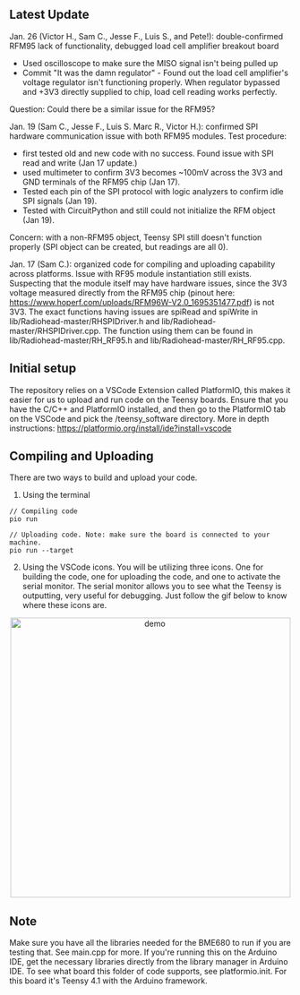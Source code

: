 ## Latest Update
Jan. 26 (Victor H., Sam C., Jesse F., Luis S., and Pete!): double-confirmed RFM95 lack of functionality, debugged load cell amplifier breakout board
- Used oscilloscope to make sure the MISO signal isn't being pulled up
- Commit "It was the damn regulator" - Found out the load cell amplifier's voltage regulator isn't functioning properly. When regulator bypassed and +3V3 directly supplied to chip, load cell reading works perfectly.

Question: Could there be a similar issue for the RFM95?

Jan. 19 (Sam C., Jesse F., Luis S. Marc R., Victor H.): confirmed SPI hardware communication issue with both RFM95 modules. Test procedure:
- first tested old and new code with no success. Found issue with SPI read and write (Jan 17 update.)
- used multimeter to confirm 3V3 becomes ~100mV across the 3V3 and GND terminals of the RFM95 chip (Jan 17).
- Tested each pin of the SPI protocol with logic analyzers to confirm idle SPI signals (Jan 19).
- Tested with CircuitPython and still could not initialize the RFM object (Jan 19).

Concern: with a non-RFM95 object, Teensy SPI still doesn't function properly (SPI object can be created, but readings are all 0).

Jan. 17 (Sam C.): organized code for compiling and uploading capability across platforms. Issue with RF95 module instantiation still exists. Suspecting that the module itself may have hardware issues, since the 3V3 voltage measured directly from the RFM95 chip (pinout here: https://www.hoperf.com/uploads/RFM96W-V2.0_1695351477.pdf) is not 3V3.
The exact functions having issues are spiRead and spiWrite in lib/Radiohead-master/RHSPIDriver.h and lib/Radiohead-master/RHSPIDriver.cpp. The function using them can be found in lib/Radiohead-master/RH_RF95.h and lib/Radiohead-master/RH_RF95.cpp.

## Initial setup 
The repository relies on a VSCode Extension called PlatformIO, this makes it easier for us to upload and run code on the Teensy boards.
Ensure that you have the C/C++ and PlatformIO installed, and then go to the PlatformIO tab on the VSCode and pick the /teensy_software directory.
More in depth instructions: https://platformio.org/install/ide?install=vscode

## Compiling and Uploading
There are two ways to build and upload your code.
1. Using the terminal
```
// Compiling code
pio run

// Uploading code. Note: make sure the board is connected to your machine.
pio run --target
```
2. Using the VSCode icons.
You will be utilizing three icons. One for building the code, one for uploading the code, and one to activate the serial monitor.
The serial monitor allows you to see what the Teensy is outputting, very useful for debugging.
Just follow the gif below to know where these icons are.
<!-- MANPAGE: BEGIN EXCLUDED SECTION -->
<div align="center">
    <img width="500" alt="demo" src="https://github.com/stanford-ssi/hummingbird/tree/TeensySoftware/teensy_software/.github/build.gif">
</div>
<!-- MANPAGE: END EXCLUDED SECTION -->

## Note 
Make sure you have all the libraries needed for the BME680 to run if you are testing that. See main.cpp for more.
If you're running this on the Arduino IDE, get the necessary libraries directly from the library manager in Arduino IDE.
To see what board this folder of code supports, see platformio.init. For this board it's Teensy 4.1 with the Arduino framework.

